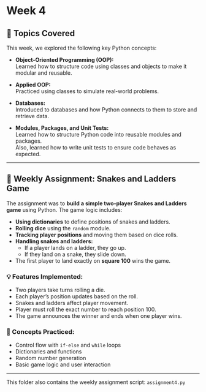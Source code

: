 # Week 4

## 🧠 Topics Covered

This week, we explored the following key Python concepts:

- **Object-Oriented Programming (OOP):**  
  Learned how to structure code using classes and objects to make it modular and reusable.

- **Applied OOP:**  
  Practiced using classes to simulate real-world problems.

- **Databases:**  
  Introduced to databases and how Python connects to them to store and retrieve data.

- **Modules, Packages, and Unit Tests:**  
  Learned how to structure Python code into reusable modules and packages.  
  Also, learned how to write unit tests to ensure code behaves as expected.

---

## 📘 Weekly Assignment: Snakes and Ladders Game

The assignment was to **build a simple two-player Snakes and Ladders game** using Python. The game logic includes:

- **Using dictionaries** to define positions of snakes and ladders.
- **Rolling dice** using the `random` module.
- **Tracking player positions** and moving them based on dice rolls.
- **Handling snakes and ladders:**  
  - If a player lands on a ladder, they go up.  
  - If they land on a snake, they slide down.
- The first player to land exactly on **square 100** wins the game.

### 💡 Features Implemented:

- Two players take turns rolling a die.
- Each player’s position updates based on the roll.
- Snakes and ladders affect player movement.
- Player must roll the exact number to reach position 100.
- The game announces the winner and ends when one player wins.

### 🔧 Concepts Practiced:

- Control flow with `if-else` and `while` loops  
- Dictionaries and functions  
- Random number generation  
- Basic game logic and user interaction

---

This folder also contains the weekly assignment script: `assignment4.py`
